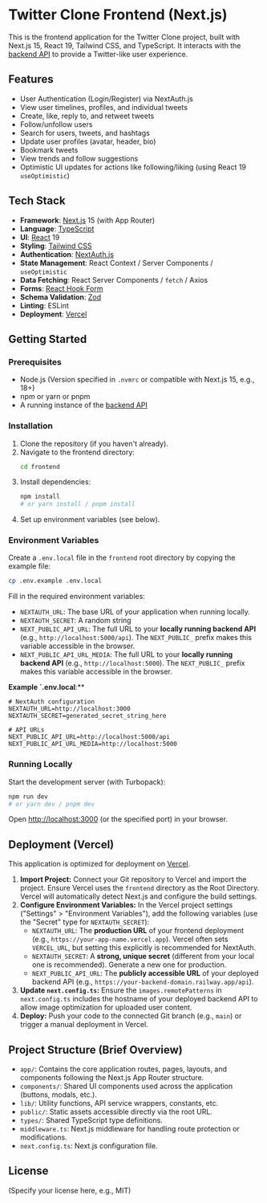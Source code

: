 # Twitter Clone Frontend (Next.js)

This is the frontend application for the Twitter Clone project, built with Next.js 15, React 19, Tailwind CSS, and TypeScript. It interacts with the [backend API](../backend/README.md) to provide a Twitter-like user experience.

## Features

-   User Authentication (Login/Register) via NextAuth.js
-   View user timelines, profiles, and individual tweets
-   Create, like, reply to, and retweet tweets
-   Follow/unfollow users
-   Search for users, tweets, and hashtags
-   Update user profiles (avatar, header, bio)
-   Bookmark tweets
-   View trends and follow suggestions
-   Optimistic UI updates for actions like following/liking (using React 19 `useOptimistic`)

## Tech Stack

-   **Framework**: [Next.js](https://nextjs.org/) 15 (with App Router)
-   **Language**: [TypeScript](https://www.typescriptlang.org/)
-   **UI**: [React](https://react.dev/) 19
-   **Styling**: [Tailwind CSS](https://tailwindcss.com/)
-   **Authentication**: [NextAuth.js](https://next-auth.js.org/)
-   **State Management**: React Context / Server Components / `useOptimistic`
-   **Data Fetching**: React Server Components / `fetch` / Axios
-   **Forms**: [React Hook Form](https://react-hook-form.com/)
-   **Schema Validation**: [Zod](https://zod.dev/)
-   **Linting**: ESLint
-   **Deployment**: [Vercel](https://vercel.com/)

## Getting Started

### Prerequisites

-   Node.js (Version specified in `.nvmrc` or compatible with Next.js 15, e.g., 18+)
-   npm or yarn or pnpm
-   A running instance of the [backend API](../backend/README.md)

### Installation

1.  Clone the repository (if you haven't already).
2.  Navigate to the frontend directory:
    ```bash
    cd frontend
    ```
3.  Install dependencies:
    ```bash
    npm install
    # or yarn install / pnpm install
    ```
4.  Set up environment variables (see below).

### Environment Variables

Create a `.env.local` file in the `frontend` root directory by copying the example file:

```bash
cp .env.example .env.local
```

Fill in the required environment variables:

-   `NEXTAUTH_URL`: The base URL of your application when running locally.
-   `NEXTAUTH_SECRET`: A random string
-   `NEXT_PUBLIC_API_URL`: The full URL to your **locally running backend API** (e.g., `http://localhost:5000/api`). The `NEXT_PUBLIC_` prefix makes this variable accessible in the browser.
-   `NEXT_PUBLIC_API_URL_MEDIA`: The full URL to your **locally running backend API** (e.g., `http://localhost:5000`). The `NEXT_PUBLIC_` prefix makes this variable accessible in the browser.

**Example `.env.local**:\*\*

```env
# NextAuth configuration
NEXTAUTH_URL=http://localhost:3000
NEXTAUTH_SECRET=generated_secret_string_here

# API URLs
NEXT_PUBLIC_API_URL=http://localhost:5000/api
NEXT_PUBLIC_API_URL_MEDIA=http://localhost:5000
```

### Running Locally

Start the development server (with Turbopack):

```bash
npm run dev
# or yarn dev / pnpm dev
```

Open [http://localhost:3000](http://localhost:3000) (or the specified port) in your browser.

## Deployment (Vercel)

This application is optimized for deployment on [Vercel](https://vercel.com/).

1.  **Import Project:** Connect your Git repository to Vercel and import the project. Ensure Vercel uses the `frontend` directory as the Root Directory. Vercel will automatically detect Next.js and configure the build settings.
2.  **Configure Environment Variables:** In the Vercel project settings ("Settings" > "Environment Variables"), add the following variables (use the "Secret" type for `NEXTAUTH_SECRET`):
    -   `NEXTAUTH_URL`: The **production URL** of your frontend deployment (e.g., `https://your-app-name.vercel.app`). Vercel often sets `VERCEL_URL`, but setting this explicitly is recommended for NextAuth.
    -   `NEXTAUTH_SECRET`: A **strong, unique secret** (different from your local one is recommended). Generate a new one for production.
    -   `NEXT_PUBLIC_API_URL`: The **publicly accessible URL** of your deployed backend API (e.g., `https://your-backend-domain.railway.app/api`).
3.  **Update `next.config.ts`:** Ensure the `images.remotePatterns` in `next.config.ts` includes the hostname of your deployed backend API to allow image optimization for uploaded user content.
4.  **Deploy:** Push your code to the connected Git branch (e.g., `main`) or trigger a manual deployment in Vercel.

## Project Structure (Brief Overview)

-   `app/`: Contains the core application routes, pages, layouts, and components following the Next.js App Router structure.
-   `components/`: Shared UI components used across the application (buttons, modals, etc.).
-   `lib/`: Utility functions, API service wrappers, constants, etc.
-   `public/`: Static assets accessible directly via the root URL.
-   `types/`: Shared TypeScript type definitions.
-   `middleware.ts`: Next.js middleware for handling route protection or modifications.
-   `next.config.ts`: Next.js configuration file.

## License

(Specify your license here, e.g., MIT)
